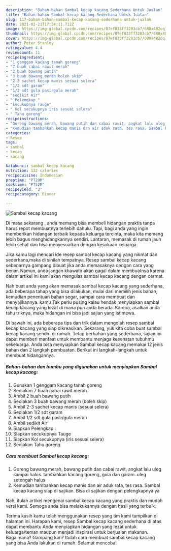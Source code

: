```yaml
---
description: "Bahan-bahan Sambal kecap kacang Sederhana Untuk Jualan"
title: "Bahan-bahan Sambal kecap kacang Sederhana Untuk Jualan"
slug: 117-bahan-bahan-sambal-kecap-kacang-sederhana-untuk-jualan
date: 2021-02-21T17:34:11.712Z
image: https://img-global.cpcdn.com/recipes/07ef833ff3203cb7/680x482cq70/sambal-kecap-kacang-foto-resep-utama.jpg
thumbnail: https://img-global.cpcdn.com/recipes/07ef833ff3203cb7/680x482cq70/sambal-kecap-kacang-foto-resep-utama.jpg
cover: https://img-global.cpcdn.com/recipes/07ef833ff3203cb7/680x482cq70/sambal-kecap-kacang-foto-resep-utama.jpg
author: Peter Stanley
ratingvalue: 4.4
reviewcount: 11
recipeingredient:
- "1 genggam kacang tanah goreng"
- "7 buah cabai rawit merah"
- "2 buah bawang putih"
- "3 buah bawang merah boleh skip"
- "2-3 sachet kecap manis sesuai selera"
- "1/2 sdt garam"
- "1/2 sdt gula pasirgula merah"
- "sedikit Air"
- " Pelengkap "
- "secukupnya Tauge"
- " Kol secukupnya iris sesuai selera"
- " Tahu goreng"
recipeinstructions:
- "Goreng bawang merah, bawang putih dan cabai rawit, angkat lalu uleg sampai halus. tambahkan kacang goreng, gula dan garam. uleg setengah halus"
- "Kemudian tambahkan kecap manis dan air aduk rata, tes rasa. Sambal kecap kacang siap di sajikan. Bisa di sajikan dengan pelengkapnya ya"
categories:
- Resep
tags:
- sambal
- kecap
- kacang

katakunci: sambal kecap kacang 
nutrition: 132 calories
recipecuisine: Indonesian
preptime: "PT29M"
cooktime: "PT52M"
recipeyield: "3"
recipecategory: Dinner

---
```



![Sambal kecap kacang](https://img-global.cpcdn.com/recipes/07ef833ff3203cb7/680x482cq70/sambal-kecap-kacang-foto-resep-utama.jpg)

Di masa  sekarang , anda memang bisa membeli hidangan praktis tanpa harus repot membuatnya terlebih dahulu. Tapi, bagi anda yang ingin memberikan hidangan terbaik kepada keluarga tercinta, maka kita memang lebih bagus menghidangkannya sendiri. Lantaran, memasak di rumah jauh lebih sehat dan bisa menyesuaikan dengan kesukaan keluarga.

Jika kamu lagi mencari ide resep sambal kecap kacang yang nikmat dan sederhana,maka di sinilah tempatnya. Resep sambal kecap kacang  sebenarnya gampang dibuat jika anda memasaknya dengan cara yang benar. Namun, anda jangan khawatir akan gagal dalam membuatnya 
karena dalam artikel ini kami akan mengulas sambal kecap kacang dengan cermat.  



Nah buat anda yang akan memasak sambal kecap kacang yang sederhana, ada beberapa tahap yang bisa dilakukan, mulai dari memilih jenis bahan, kemudian penentuan bahan segar, sampai cara membuat dan menyajikannya. kamu Tak perlu pusing kalau hendak menyiapkan sambal kecap kacang yang lezat di mana pun anda berada. Karena, asalkan anda  tahu triknya, maka hidangan ini bisa jadi sajian yang istimewa.

Di bawah ini, ada beberapa tips dan trik dalam mengolah resep sambal kecap kacang yang siap dikreasikan. Sekarang, yuk kita coba buat sambal kecap kacang sendiri di rumah. Tetap berbahan yang sederhana, sajian ini dapat memberi manfaat untuk membantu menjaga kesehatan tubuhmu sekeluarga. Anda bisa menyiapkan Sambal kecap kacang memakai 12 jenis bahan dan 2 langkah pembuatan. Berikut ini langkah-langkah untuk membuat hidangannya.

<!--inarticleads1-->

##### Bahan-bahan dan bumbu yang digunakan untuk menyiapkan Sambal kecap kacang:

1. Gunakan 1 genggam kacang tanah goreng
1. Sediakan 7 buah cabai rawit merah
1. Ambil 2 buah bawang putih
1. Sediakan 3 buah bawang merah (boleh skip)
1. Ambil 2-3 sachet kecap manis (sesuai selera)
1. Sediakan 1/2 sdt garam
1. Ambil 1/2 sdt gula pasir/gula merah
1. Ambil sedikit Air
1. Siapkan  Pelengkap :
1. Siapkan secukupnya Tauge
1. Siapkan  Kol secukupnya (iris sesuai selera)
1. Sediakan  Tahu goreng




<!--inarticleads2-->

##### Cara membuat Sambal kecap kacang:

1. Goreng bawang merah, bawang putih dan cabai rawit, angkat lalu uleg sampai halus. tambahkan kacang goreng, gula dan garam. uleg setengah halus
1. Kemudian tambahkan kecap manis dan air aduk rata, tes rasa. Sambal kecap kacang siap di sajikan. Bisa di sajikan dengan pelengkapnya ya




Nah, itulah artikel mengenai  sambal kecap kacang  yang praktis dan mudah versi kami. Semoga anda bisa melakukannya dengan hasil yang terbaik. 

Terima kasih kamu telah menggunakan resep yang tim kami tampilkan di halaman ini. Harapan kami, resep  Sambal kecap kacang sederhana di atas dapat membantu Anda menyiapkan hidangan yang lezat untuk keluarga/teman maupun menjadi inspirasi untuk berjualan makanan. Bagaimana? Gampang kan? Itulah cara membuat sambal kecap kacang yang bisa Anda lakukan di rumah. Selamat mencoba!

